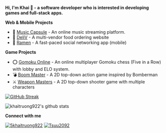 **Hi, I'm Khai 👋 - a software developer who is interested in developing games and full-stack apps.**

**Web & Mobile Projects**

- 🎵 [Music Capsule](https://musiccapsule.netlify.app/) - An online music streaming platform.
- 🍖 [DeliV](https://deli-v.netlify.app/) - A multi-vendor food ordering website
- 🍜 [Ramen](https://github.com/RamenTeam/ramen) - A fast-paced social networking app (mobile)

**Game Projects**

- ⭕ [Gomoku Online](https://gomokuonline.netlify.app/) - An online multiplayer Gomoku chess (Five in a Row) with lobby and ELO system.
- 💣 [Boom Master](https://khaitruong922.itch.io/boom-master) - A 2D top-down action game inspired by Bomberman
- ⚔️ [Weapon Masters](https://khaitruong922.itch.io/weapon-masters) - A 2D top-down shooter game with multiple characters

[![GitHub Streak](https://github-readme-streak-stats.herokuapp.com/?user=khaitruong922&theme=radical)](https://git.io/streak-stats)

![khaitruong922's github stats](https://github-readme-stats.vercel.app/api?username=khaitruong922&count_private=true&show_icons=true&theme=radical)

**Connect with me**

[![5khaitruong922](https://user-images.githubusercontent.com/56820749/137717727-79882d53-e076-453a-8b27-8a749702e4e9.png)](https://www.linkedin.com/in/khaitruong922/)
[![Tsuu2092](https://user-images.githubusercontent.com/56820749/137717539-2ca5a40c-09c6-4f15-9cda-444c755a82b1.png)](https://www.youtube.com/c/Tsuu2092)
